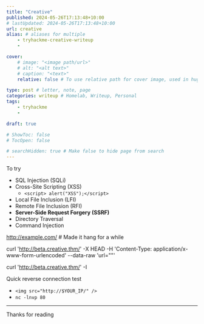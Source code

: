 ```yaml
---
title: "Creative"
published: 2024-05-26T17:13:48+10:00
# lastUpdated: 2024-05-26T17:13:48+10:00
url: creative
alias: # aliases for multiple
    - tryhackme-creative-writeup
    - 

cover:
    # image: "<image path/url>"
    # alt: "<alt text>"
    # caption: "<text>"
    relative: false # To use relative path for cover image, used in hugo Page-bundles 

type: post # letter, note, page
categories: writeup # Homelab, Writeup, Personal
tags:
    - tryhackme
    - 

draft: true

# ShowToc: false
# TocOpen: false

# searchHidden: true # Make false to hide page from search
---
```



To try

- SQL Injection (SQLi)
- Cross-Site Scripting (XSS)
  - `<script> alert("XSS");</script>`
- Local File Inclusion (LFI)
- Remote File Inclusion (RFI)
- **Server-Side Request Forgery (SSRF)**
- Directory Traversal
- Command Injection

http://example.com/<script> alert("XSS");</script> # Made it hang for a while

curl 'http://beta.creative.thm/' -X HEAD -H 'Content-Type: application/x-www-form-urlencoded' --data-raw 'url=""'

curl 'http://beta.creative.thm/' -I

Quick reverse connection test
- `<img src="http://$YOUR_IP/" />`
- `nc -lnvp 80`
---

Thanks for reading
